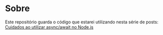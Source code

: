 # Sobre
Este repositório guarda o código que estarei utilizando nesta série de posts: [Cuidados ao utilizar async/await no Node.js](https://medium.com/@leocarvalho.vargas/cuidados-ao-utilizar-async-await-no-node-js-parte-1-1022bef83201)